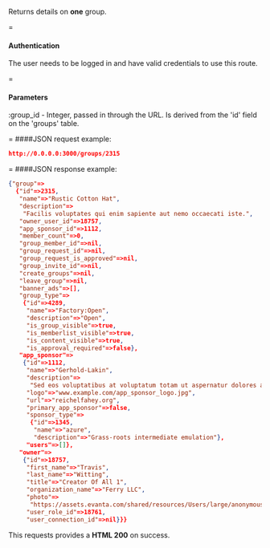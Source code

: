 <!-- --- title: GET /groups/:id -->

Returns details on **one** group.

=
#### Authentication

The user needs to be logged in and have valid credentials to use this route.

=
#### Parameters

:group_id - Integer, passed in through the URL. Is derived from the 'id' field on the 'groups' table.

=
####JSON request example:
```json
http://0.0.0.0:3000/groups/2315
```

=
####JSON response example:

```json
{"group"=>
  {"id"=>2315,
   "name"=>"Rustic Cotton Hat",
   "description"=>
    "Facilis voluptates qui enim sapiente aut nemo occaecati iste.",
   "owner_user_id"=>18757,
   "app_sponsor_id"=>1112,
   "member_count"=>0,
   "group_member_id"=>nil,
   "group_request_id"=>nil,
   "group_request_is_approved"=>nil,
   "group_invite_id"=>nil,
   "create_groups"=>nil,
   "leave_group"=>nil,
   "banner_ads"=>[],
   "group_type"=>
    {"id"=>4289,
     "name"=>"Factory:Open",
     "description"=>"Open",
     "is_group_visible"=>true,
     "is_memberlist_visible"=>true,
     "is_content_visible"=>true,
     "is_approval_required"=>false},
   "app_sponsor"=>
    {"id"=>1112,
     "name"=>"Gerhold-Lakin",
     "description"=>
      "Sed eos voluptatibus at voluptatum totam ut aspernatur dolores amet pariatur quisquam aut dolore.",
     "logo"=>"www.example.com/app_sponsor_logo.jpg",
     "url"=>"reichelfahey.org",
     "primary_app_sponsor"=>false,
     "sponsor_type"=>
      {"id"=>1345,
       "name"=>"azure",
       "description"=>"Grass-roots intermediate emulation"},
     "users"=>[]},
   "owner"=>
    {"id"=>18757,
     "first_name"=>"Travis",
     "last_name"=>"Witting",
     "title"=>"Creator Of All 1",
     "organization_name"=>"Ferry LLC",
     "photo"=>
      "https://assets.evanta.com/shared/resources/Users/large/anonymous.jpg",
     "user_role_id"=>18761,
     "user_connection_id"=>nil}}}
```

This requests provides a <strong>HTML 200</strong> on success.